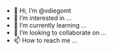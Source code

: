 - 👋 Hi, I’m @vdiegomt
- 👀 I’m interested in ...
- 🌱 I’m currently learning ...
- 💞️ I’m looking to collaborate on ...
- 📫 How to reach me ...

<!---
vdiegomt/vdiegomt is a ✨ special ✨ repository because its `README.md` (this file) appears on your GitHub profile.
You can click the Preview link to take a look at your changes.
--->
